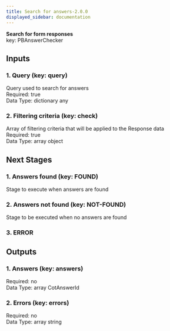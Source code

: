 ```yaml
---  
title: Search for answers-2.0.0  
displayed_sidebar: documentation  
---  
```

**Search for form responses**  
key: PBAnswerChecker  
  
## Inputs  
### 1. Query (key: query)  
Query used to search for answers  
Required: true  
Data Type: dictionary any  
### 2. Filtering criteria (key: check)  
Array of filtering criteria that will be applied to the Response data  
Required: true  
Data Type: array object  
## Next Stages  
### 1. Answers found (key: FOUND)  
Stage to execute when answers are found  
### 2. Answers not found (key: NOT-FOUND)  
Stage to be executed when no answers are found  
### 3. ERROR  
  
## Outputs  
### 1. Answers (key: answers)  
  
Required: no  
Data Type: array CotAnswerId  
### 2. Errors (key: errors)  
  
Required: no  
Data Type: array string